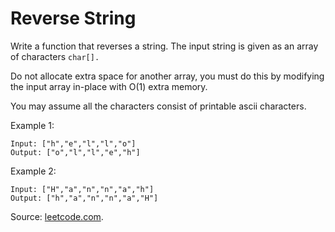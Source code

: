 # Reverse String

Write a function that reverses a string. The input string is given as an array of characters `char[].`

Do not allocate extra space for another array, you must do this by modifying the input array in-place with O(1) extra memory.

You may assume all the characters consist of printable ascii characters.


Example 1:
```
Input: ["h","e","l","l","o"]
Output: ["o","l","l","e","h"]
```
Example 2:

```
Input: ["H","a","n","n","a","h"]
Output: ["h","a","n","n","a","H"]
```

Source: [leetcode.com](https://leetcode.com/problems/reverse-string/).